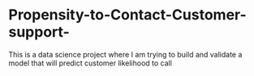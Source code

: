 # Propensity-to-Contact-Customer-support-
This is a data science project where I am trying to build and validate a model that will predict customer likelihood to call
